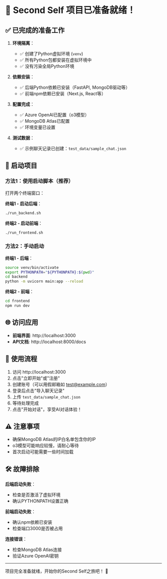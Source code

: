 # 🎉 Second Self 项目已准备就绪！

## ✅ 已完成的准备工作

1. **环境隔离**：
   - ✅ 创建了Python虚拟环境 (`venv`)
   - ✅ 所有Python包都安装在虚拟环境中
   - ✅ 没有污染全局Python环境

2. **依赖安装**：
   - ✅ 后端Python依赖已安装（FastAPI, MongoDB驱动等）
   - ✅ 前端npm依赖已安装（Next.js, React等）

3. **配置完成**：
   - ✅ Azure OpenAI已配置（o3模型）
   - ✅ MongoDB Atlas已配置
   - ✅ 环境变量已设置

4. **测试数据**：
   - ✅ 示例聊天记录已创建：`test_data/sample_chat.json`

## 🚀 启动项目

### 方法1：使用启动脚本（推荐）

打开两个终端窗口：

**终端1 - 启动后端**：
```bash
./run_backend.sh
```

**终端2 - 启动前端**：
```bash
./run_frontend.sh
```

### 方法2：手动启动

**终端1 - 后端**：
```bash
source venv/bin/activate
export PYTHONPATH="${PYTHONPATH}:$(pwd)"
cd backend
python -m uvicorn main:app --reload
```

**终端2 - 前端**：
```bash
cd frontend
npm run dev
```

## 🌐 访问应用

- **前端界面**: http://localhost:3000
- **API文档**: http://localhost:8000/docs

## 📝 使用流程

1. 访问 http://localhost:3000
2. 点击"立即开始"或"注册"
3. 创建账号（可以用假邮箱如 test@example.com）
4. 登录后点击"导入聊天记录"
5. 上传 `test_data/sample_chat.json`
6. 等待处理完成
7. 点击"开始对话"，享受AI对话体验！

## ⚠️ 注意事项

- 确保MongoDB Atlas的IP白名单包含你的IP
- o3模型可能响应较慢，请耐心等待
- 首次启动可能需要一些时间加载

## 🛠️ 故障排除

**后端启动失败**：
- 检查是否激活了虚拟环境
- 确认PYTHONPATH设置正确

**前端启动失败**：
- 确认npm依赖已安装
- 检查端口3000是否被占用

**连接错误**：
- 检查MongoDB Atlas连接
- 验证Azure OpenAI密钥

---

项目完全准备就绪，开始你的Second Self之旅吧！ 🎊
